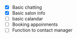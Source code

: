 * [X] Basic chatting
* [X] Basic salon info
* [ ] basic calandar
* [ ] Booking appoinments
* [ ] Function to contact manager

